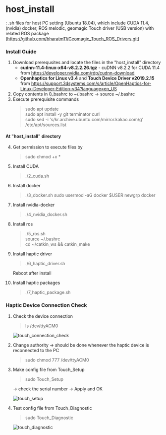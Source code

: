 # host_install
: .sh files for host PC setting (Ubuntu 18.04), which include CUDA 11.4, (nvidia) docker, ROS melodic, geomagic Touch driver (USB version) with related ROS package (https://github.com/bharatm11/Geomagic_Touch_ROS_Drivers.git)

### Install Guide
1) Download prerequsites and locate the files in the "host_install" directory
    * **cudnn-11.4-linux-x64-v8.2.2.26.tgz** - cuDNN v8.2.2 for CUDA 11.4 from https://developer.nvidia.com/rdp/cudnn-download
    * **Openhaptics for Linux v3.4** and **Touch Device Driver v2019.2.15** from https://support.3dsystems.com/s/article/OpenHaptics-for-Linux-Developer-Edition-v34?language=en_US
2) Copy contents in 0_bashrc to ~/.bashrc -> source ~/.bashrc
3) Execute prerequisite commands
   > sudo apt update    
   > sudo apt install -y git terminator curl    
   > sudo sed -i 's/kr.archive.ubuntu.com/mirror.kakao.com/g' /etc/apt/sources.list    
#### At "host_install" directory
4) Get permission to execute files by 
   > sudo chmod +x *
5) Install CUDA
   > ./2_cuda.sh
6) Install docker
   > ./3_docker.sh
   > sudo usermod -aG docker $USER
   > newgrp docker
7) Install nvidia-docker
   > ./4_nvidia_docker.sh
8) Install ros
   > ./5_ros.sh      
   > source ~/.bashrc      
   > cd ~/catkin_ws && catkin_make     
9) Install haptic driver
   > ./6_haptic_driver.sh
   
   Reboot after install    
10) Install haptic packages
      > ./7_haptic_package.sh

### Haptic Device Connection Check
1. Check the device connection 
    > ls /dev/ttyACM0      
    
    ![touch_connection_check](https://user-images.githubusercontent.com/17296297/128353021-ab5147e7-5a20-4a8a-a926-2e93a21575d8.png)
2. Change authority -> should be done whenever the haptic device is reconnected to the PC 
    > sudo chmod 777 /dev/ttyACM0
    
3. Make config file from Touch_Setup
    > sudo Touch_Setup 
    
    -> check the serial number -> Apply and OK
    
    ![touch_setup](https://user-images.githubusercontent.com/17296297/128352776-650445cb-b3e9-4c7d-bcb1-d5491d7f15ea.png)
4. Test config file from Touch_Diagnostic
    > sudo Touch_Diagnostic 

    ![touch_diagnostic](https://user-images.githubusercontent.com/17296297/128353194-a2288eaf-11c2-400e-abf9-20ebeec4bef0.png)
